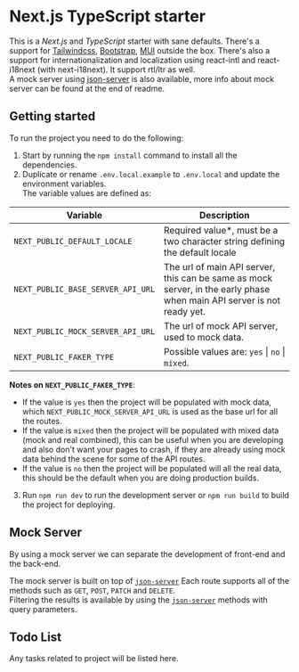 # Next.js TypeScript starter

This is a _Next.js_ and _TypeScript_ starter with sane defaults. There's a support for [Tailwindcss](https://github.com/tailwindlabs/tailwindcss), [Bootstrap](https://github.com/twbs/bootstrap), [MUI](https://github.com/mui/material-ui) outside the box. There's also a support for internationalization and localization using react-intl and react-i18next (with next-i18next). It support rtl/ltr as well.  
A mock server using [json-server](https://github.com/typicode/json-server) is also available, more info about mock server can be found at the end of readme.

## Getting started

To run the project you need to do the following:

1. Start by running the `npm install` command to install all the dependencies.
2. Duplicate or rename `.env.local.example` to `.env.local` and update the environment variables.  
   The variable values are defined as:

| Variable                          | Description                                                                                                            |
| --------------------------------- | ---------------------------------------------------------------------------------------------------------------------- |
| `NEXT_PUBLIC_DEFAULT_LOCALE`      | Required value\*, must be a two character string defining the default locale                                           |
| `NEXT_PUBLIC_BASE_SERVER_API_URL` | The url of main API server, this can be same as mock server, in the early phase when main API server is not ready yet. |
| `NEXT_PUBLIC_MOCK_SERVER_API_URL` | The url of mock API server, used to mock data.                                                                         |
| `NEXT_PUBLIC_FAKER_TYPE`          | Possible values are: `yes` \| `no` \| `mixed`.                                                                         |

**Notes on `NEXT_PUBLIC_FAKER_TYPE`**:

-   If the value is `yes` then the project will be populated with mock data, which `NEXT_PUBLIC_MOCK_SERVER_API_URL` is used as the base url for all the routes.
-   If the value is `mixed` then the project will be populated with mixed data (mock and real combined), this can be useful when you are developing and also don't want your pages to crash, if they are already using mock data behind the scene for some of the API routes.
-   If the value is `no` then the project will be populated will all the real data, this should be the default when you are doing production builds.

3. Run `npm run dev` to run the development server or `npm run build` to build the project for deploying.

## Mock Server

By using a mock server we can separate the development of front-end and the back-end.

The mock server is built on top of [`json-server`](https://github.com/typicode/json-server)
Each route supports all of the methods such as `GET`, `POST`, `PATCH` and `DELETE`.  
Filtering the results is available by using the [`json-server`](https://github.com/typicode/json-server) methods with query parameters.

## Todo List

Any tasks related to project will be listed here.
